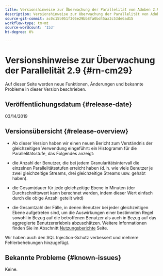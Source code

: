 ```yaml
---
title: Versionshinweise zur Überwachung der Parallelität von Adoben 2.9
description: Versionshinweise zur Überwachung der Parallelität von Adoben 2.9
source-git-commit: ac0c15b951f305e29bb8fa0bd45aa2c53de6ad15
workflow-type: tm+mt
source-wordcount: '153'
ht-degree: 0%

---
```



# Versionshinweise zur Überwachung der Parallelität 2.9 {#rn-cm29}

Auf dieser Seite werden neue Funktionen, Änderungen und bekannte Probleme in dieser Version beschrieben.

## Veröffentlichungsdatum {#release-date}

03/14/2019


## Versionsübersicht {#release-overview}

* Ab dieser Version haben wir einen neuen Bericht zum Verständnis der gleichzeitigen Verwendung eingeführt: ein Histogramm für die Parallelitätsstufe, das Folgendes anzeigt:

* die Anzahl der Benutzer, die bei jedem Granularitätsintervall die einzelnen Parallelitätsstufen erreicht haben (d. h. wie viele Benutzer je zwei gleichzeitige Streams, drei gleichzeitige Streams usw. gehabt haben).
* die Gesamtdauer für jede gleichzeitige Ebene in Minuten (der Durchschnittswert kann berechnet werden, indem dieser Wert einfach durch die obige Anzahl geteilt wird)
* die Gesamtzahl der Fälle, in denen Benutzer bei jeder gleichzeitigen Ebene aufgetreten sind, um die Auswirkungen einer bestimmten Regel sowohl in Bezug auf die betroffenen Benutzer als auch in Bezug auf das aggregierte Benutzererlebnis abzuschätzen. Weitere Informationen finden Sie im Abschnitt [Nutzungsberichte](/help/concurrency-monitoring/cm-usage-reports.md) Seite.

Wir haben auch den SQL Injection-Schutz verbessert und mehrere Fehlerbehebungen hinzugefügt.

## Bekannte Probleme {#known-issues}

Keine.
